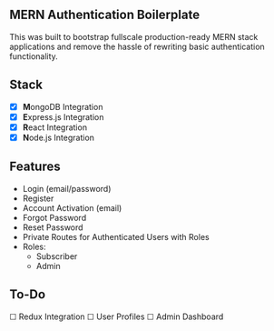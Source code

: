 ## MERN Authentication Boilerplate

This was built to bootstrap fullscale production-ready MERN stack applications and remove the hassle of rewriting basic authentication functionality.

## Stack

- [x] **M**ongoDB Integration
- [x] **E**xpress.js Integration
- [x] **R**eact Integration
- [x] **N**ode.js Integration

## Features

- Login (email/password)
- Register
- Account Activation (email)
- Forgot Password
- Reset Password
- Private Routes for Authenticated Users with Roles
- Roles:
  - Subscriber
  - Admin

## To-Do

&#9744; Redux Integration
&#9744; User Profiles
&#9744; Admin Dashboard
